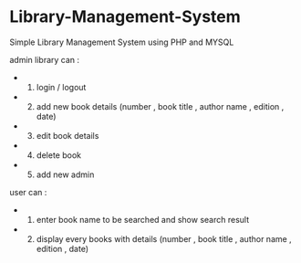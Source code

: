 # Library-Management-System
Simple Library Management System using PHP and MYSQL

 admin library can :
- 1. login / logout
- 2. add new book details (number , book title , author name , edition , date)
- 3. edit book details
- 4. delete book
- 5. add new admin

user can :
- 1. enter book name to be searched and show search result 
- 2. display every books with details (number , book title , author name , edition , date)
